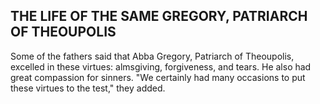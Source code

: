 ## THE LIFE OF THE SAME GREGORY, PATRIARCH OF THEOUPOLIS

Some of the fathers said that Abba Gregory, Patriarch of Theoupolis, excelled in these virtues: almsgiving, forgiveness, and tears. He also had great compassion for sinners. "We certainly had many occasions to put these virtues to the test," they added.
